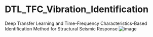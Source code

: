# DTL_TFC_Vibration_Identification
Deep Transfer Learning and Time-Frequency Characteristics-Based Identification Method for Structural Seismic Response
![image](https://github.com/wenjie-liao/DTL_TFC_Vibration_Identification/blob/master/Vibration_identification.jpg)
